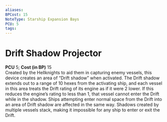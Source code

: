 ```yaml
---
aliases: 
BPCost: 15
NoteType: Starship Expansion Bays
PCU: 5
tags: 
---
```


# Drift Shadow Projector

**PCU** 5; **Cost (in BP)** 15  
Created by the Hellknights to aid them in capturing enemy vessels, this device creates an area of “Drift shadow” when activated. The Drift shadow extends out to a range of 10 hexes from the activating ship, and each vessel in this area treats the Drift rating of its engine as if it were 2 lower. If this reduces the engine’s rating to less than 1, that vessel cannot enter the Drift while in the shadow. Ships attempting enter normal space from the Drift into an area of Drift shadow are affected in the same way. Shadows created by multiple vessels stack, making it impossible for any ship to enter or exit the Drift.